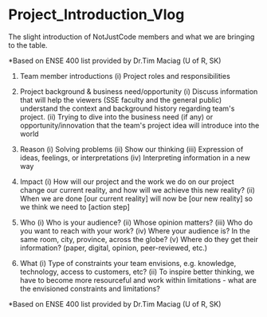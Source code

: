 # Project_Introduction_Vlog

The slight introduction of NotJustCode members and what we are bringing to the table. 

*Based on ENSE 400 list provided by Dr.Tim Maciag (U of R, SK)

1.  Team member introductions
    (i)   Project roles and responsibilities

2.  Project background & business need/opportunity
    (i)   Discuss information that will help the viewers (SSE faculty and the general public) understand the context and background history 
          regarding team's project. 
    (ii)  Trying to dive into the business need (if any) or opportunity/innovation that the team's project idea will introduce into the world

3.  Reason
    (i)   Solving problems
    (ii)  Show our thinking
    (iii) Expression of ideas, feelings, or interpretations
    (iv)  Interpreting information in a new way

4.  Impact
    (i)   How will our project and the work we do on our project change our current reality, and how will we achieve this new reality?
    (ii)  When we are done [our current reality] will now be [our new reality] so we think we need to [action step]

5.  Who
    (i)   Who is your audience?
    (ii)  Whose opinion matters?
    (iii) Who do you want to reach with your work?
    (iv)  Where your audience is? In the same room, city, province, across the globe?
    (v)   Where do they get their information? (paper, digital, opinion, peer-reviewed, etc.)

6.  What
    (i)   Type of constraints your team envisions, e.g. knowledge, technology, access to customers, etc? 
    (ii)  To inspire better thinking, we have to become more resourceful and work within limitations - what are the envisioned constraints and limitations?
    
*Based on ENSE 400 list provided by Dr.Tim Maciag (U of R, SK)
